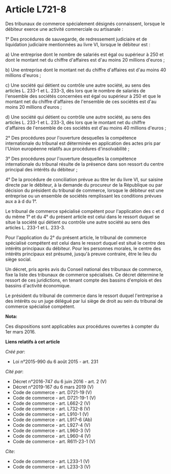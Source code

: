 # Article L721-8

Des tribunaux de commerce spécialement désignés connaissent, lorsque le débiteur exerce une activité commerciale ou
artisanale : 

1° Des procédures de sauvegarde, de redressement judiciaire et de liquidation judiciaire mentionnées au livre VI, lorsque le
débiteur est : 

a) Une entreprise dont le nombre de salariés est égal ou supérieur à 250 et dont le montant net du chiffre d'affaires est
d'au moins 20 millions d'euros ; 

b) Une entreprise dont le montant net du chiffre d'affaires est d'au moins 40 millions d'euros ; 

c) Une société qui détient ou contrôle une autre société, au sens des articles L. 233-1 et L. 233-3, dès lors que le nombre
de salariés de l'ensemble des sociétés concernées est égal ou supérieur à 250 et que le montant net du chiffre d'affaires de
l'ensemble de ces sociétés est d'au moins 20 millions d'euros ; 

d) Une société qui détient ou contrôle une autre société, au sens des articles L. 233-1 et L. 233-3, dès lors que le montant
net du chiffre d'affaires de l'ensemble de ces sociétés est d'au moins 40 millions d'euros ; 

2° Des procédures pour l'ouverture desquelles la compétence internationale du tribunal est déterminée en application des
actes pris par l'Union européenne relatifs aux procédures d'insolvabilité ; 

3° Des procédures pour l'ouverture desquelles la compétence internationale du tribunal résulte de la présence dans son
ressort du centre principal des intérêts du débiteur ; 

4° De la procédure de conciliation prévue au titre Ier du livre VI, sur saisine directe par le débiteur, à la demande du
procureur de la République ou par décision du président du tribunal de commerce, lorsque le débiteur est une entreprise ou un
ensemble de sociétés remplissant les conditions prévues aux a à d du 1°. 

Le tribunal de commerce spécialisé compétent pour l'application des c et d du même 1° et du 4° du présent article est celui
dans le ressort duquel se situe la société qui détient ou contrôle une autre société au sens des articles L. 233-1 et L.
233-3. 

Pour l'application du 2° du présent article, le tribunal de commerce spécialisé compétent est celui dans le ressort duquel
est situé le centre des intérêts principaux du débiteur. Pour les personnes morales, le centre des intérêts principaux est
présumé, jusqu'à preuve contraire, être le lieu du siège social. 

Un décret, pris après avis du Conseil national des tribunaux de commerce, fixe la liste des tribunaux de commerce
spécialisés. Ce décret détermine le ressort de ces juridictions, en tenant compte des bassins d'emplois et des bassins
d'activité économique. 

Le président du tribunal de commerce dans le ressort duquel l'entreprise a des intérêts ou un juge délégué par lui siège de
droit au sein du tribunal de commerce spécialisé compétent.

**Nota:**

Ces dispositions sont applicables aux procédures ouvertes à compter du 1er mars 2016.

**Liens relatifs à cet article**

_Créé par_:

  - Loi n°2015-990 du 6 août 2015 - art. 231

_Cité par_:

  - Décret n°2016-747 du 6 juin 2016 - art. 2 (V)
  - Décret n°2019-167 du 6 mars 2019 (V)
  - Code de commerce - art. D721-19 (V)
  - Code de commerce - art. D721-19-1 (V)
  - Code de commerce - art. L662-2 (V)
  - Code de commerce - art. L732-8 (V)
  - Code de commerce - art. L910-1 (V)
  - Code de commerce - art. L917-6 (Ab)
  - Code de commerce - art. L927-4 (V)
  - Code de commerce - art. L960-3 (V)
  - Code de commerce - art. L960-4 (V)
  - Code de commerce - art. R611-23-1 (V)

_Cite_:

  - Code de commerce - art. L233-1 (V)
  - Code de commerce - art. L233-3 (V)
